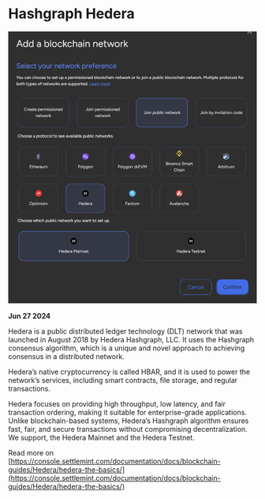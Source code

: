 # Hashgraph Hedera

![Changelog Image](../static/img/releases/hashgraph-hedera.png)

**Jun 27 2024**

Hedera is a public distributed ledger technology (DLT) network that was launched in August 2018 by Hedera Hashgraph, LLC. It uses the Hashgraph consensus algorithm, which is a unique and novel approach to achieving consensus in a distributed network.

Hedera’s native cryptocurrency is called HBAR, and it is used to power the network’s services, including smart contracts, file storage, and regular transactions.

Hedera focuses on providing high throughput, low latency, and fair transaction ordering, making it suitable for enterprise-grade applications. Unlike blockchain-based systems, Hedera’s Hashgraph algorithm ensures fast, fair, and secure transactions without compromising decentralization. We support, the Hedera Mainnet and the Hedera Testnet.

Read more on [https://console.settlemint.com/documentation/docs/blockchain-guides/Hedera/hedera-the-basics/](https://console.settlemint.com/documentation/docs/blockchain-guides/Hedera/hedera-the-basics/)
